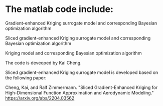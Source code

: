 # The matlab code include:

Gradient-enhanced Kriging surrogate model and corresponding Bayesian optimization algorithm

Sliced gradient-enhanced Kriging surrogate model and corresponding Bayesian optimization algorithm

Kriging model and corresponding Bayesian optimization algorithm

The code is deveoped by Kai Cheng. 

Sliced gradient-enhanced Kriging surrogate model is developed based on the following paper:

Cheng, Kai, and Ralf Zimmermann. "Sliced Gradient-Enhanced Kriging for High-Dimensional Function Approximation and Aerodynamic Modeling." https://arxiv.org/abs/2204.03562


